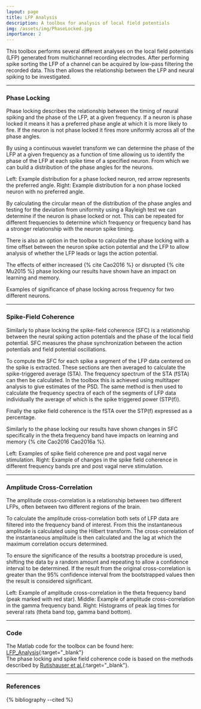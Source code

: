 ```yaml
---
layout: page
title: LFP Analysis
description: A toolbox for analysis of local field potentials
img: /assets/img/PhaseLocked.jpg
importance: 2
---
```


This toolbox performs several different analyses on the local field potentials (LFP) generated from multichannel recording electrodes. After performing spike sorting the LFP of a channel can be acquired by low-pass filtering the recorded data. This then allows the relationship between the LFP and neural spiking to be investigated.

---

### Phase Locking
Phase locking describes the relationship between the timing of neural spiking and the phase of the LFP, at a given frequency. If a neuron is phase locked it means it has a preferred phase angle at which it is more likely to fire. If the neuron is not phase locked it fires more uniformly across all of the phase angles.  

By using a continuous wavelet transform we can determine the phase of the LFP at a given frequency as a function of time allowing us to identify the phase of the LFP at each spike time of a specified neuron. From which we can build a distribution of the phase angles for the neurons.
<div class="row align-items-center justify-content-center">
  <div class="col-sm-4 mt-3 mt-md-0"><img class="img-fluid rounded z-depth-1 p-2" src="{{ '/assets/img/PhaseLocked.jpg' | relative_url }}" alt="" title="Example of a phase locked neuron"/></div>
  <div class="col-sm-4 mt-3 mt-md-0"><img class="img-fluid rounded z-depth-1 p-2" src="{{ '/assets/img/PhaseUnLocked.jpg' | relative_url }}" alt="" title="Example of a phase unlocked neuron"/></div>
</div>
<div class = "caption text-right">
  Left: Example distribution for a phase locked neuron, red arrow represents the preferred angle. Right: Example distribution for a non phase locked neuron with no preferred angle.
</div>

By calculating the circular mean of the distribution of the phase angles and testing for the deviation from uniformity using a Rayleigh test we can determine if the neuron is phase locked or not. This can be repeated for different frequencies to determine which frequency or frequency band has a stronger relationship with the neuron spike timing.

There is also an option in the toolbox to calculate the phase locking with a time offset between the neuron spike action potential and the LFP to allow analysis of whether the LFP leads or lags the action potential.

The effects of either increased {% cite Cao2016 %} or disrupted {% cite Mu2015 %} phase locking our results have shown have an impact on learning and memory.

<div class="row justify-content-center">
  <div class="col-sm-8 mt-3 mt-md-0"><img class="img-fluid rounded z-depth-1 p-2" src="{{ '/assets/img/PhaseLocking.jpg' | relative_url }}" alt="" title="Significance of phase locking"/></div>
</div>
<div class="caption text-right">
    Examples of significance of phase locking across frequency for two different neurons.
</div>

---

### Spike-Field Coherence
Similarly to phase locking the spike-field coherence (SFC) is a relationship between the neural spiking action potentials and the phase of the local field potential. SFC measures the phase synchronization between the action potentials and field potential oscillations.

To compute the SFC for each spike a segment of the LFP data centered on the spike is extracted. These sections are then averaged to calculate the spike-triggered average (STA). The frequency spectrum of the STA (fSTA) can then be calculated. In the toolbox this is achieved using multitaper analysis to give estimates of the PSD. The same method is then used to calculate the frequency spectra of each of the segments of LFP data individually the average of which is the spike triggered power (STP(f)).

Finally the spike field coherence is the fSTA over the STP(f) expressed as a percentage.

Similarly to the phase locking our results have shown changes in SFC specifically in the theta frequency band have impacts on learning and memory {% cite Cao2016 Cao2016a %}.
<div class="row align-items-center">
  <div class="col-sm-7 mt-3 mt-md-0"><img class="img-fluid rounded z-depth-1 p-2" src="{{ '/assets/img/SFC_VNS.jpg' | relative_url }}" alt="" title="Example of spike field coherence"/></div>
  <div class="col-sm-5 mt-3 mt-md-0"><img class="img-fluid rounded z-depth-1 p-2" src="{{ '/assets/img/SFC_bands.jpg' | relative_url }}" alt="" title="Example of SFC in frequency bands"/></div>
</div>
<div class = "caption text-right">
  Left: Examples of spike field coherence pre and post vagal nerve stimulation. Right: Example of changes in the spike field coherence in different frequency bands pre and post vagal nerve stimulation.
</div>

---

### Amplitude Cross-Correlation
The amplitude cross-correlation is a relationship between two different LFPs, often between two different regions of the brain.

To calculate the amplitude cross-correlation both sets of LFP data are filtered into the frequency band of interest. From this the instantaneous amplitude is calculated using the Hilbert transform. The cross-correlation of the instantaneous amplitude is then calculated and the lag at which the maximum correlation occurs determined.

To ensure the significance of the results a bootstrap procedure is used, shifting the data by a random amount and repeating to allow a confidence interval to be determined. If the result from the original cross-correlation is greater than the 95% confidence interval from the bootstrapped values then the result is considered significant.

<div class="row align-items-center">
  <div class="col-sm-4 mt-3 mt-md-0"><img class="img-fluid rounded z-depth-1 p-2" src="{{ '/assets/img/AmplitudeXCorrTheta.png' | relative_url }}" alt="" title="Example of amplitude cross-correlation"/></div>
  <div class="col-sm-4 mt-3 mt-md-0"><img class="img-fluid rounded z-depth-1 p-2" src="{{ '/assets/img/AmplitudeXCorrGamma.png' | relative_url }}" alt="" title="Example of amplitude cross-correlation"/></div>
  <div class="col-sm-4 mt-3 mt-md-0"><img class="img-fluid rounded z-depth-1 p-2" src="{{ '/assets/img/AmplitudeXCorrHist.png' | relative_url }}" alt="" title="Histograms of amplitude cross-correlation"/></div>
</div>
<div class = "caption text-right">
  Left: Example of amplitude cross-correlation in the theta frequency band (peak marked with red star). Middle: Example of amplitude cross-correlation in the gamma frequency band. Right: Histograms of peak lag times for several rats (theta band top, gamma band bottom).
</div>

---

### Code
The Matlab code for the toolbox can be found here: [LFP_Analysis](https://github.com/beteje/LFP_Analysis){:target="_blank"}   
The phase locking and spike field coherence code is based on the methods described by [Rutishauser et al.](http://doi.org/10.1038/nature08860){:target="_blank"}.

---

### References
<div class="references">
  {% bibliography --cited %}
</div>

[^4]: U. Rutishauser, I. B. Ross, A. N. Mamelak, and E. M. Schuman, Human Memory Strength is Predicted by Theta-Frequency Phase-Locking of Single Neurons, Nature, 2010 vol. 464 no. 7290 pp. 903--907
